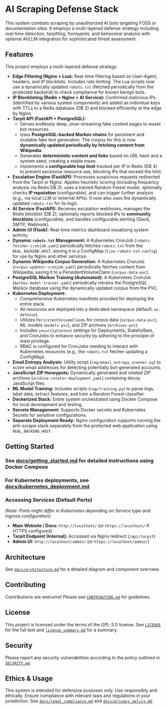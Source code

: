 # AI Scraping Defense Stack

This system combats scraping by unauthorized AI bots targeting FOSS or documentation sites. It employs a multi-layered defense strategy including real-time detection, tarpitting, honeypots, and behavioral analysis with optional AI/LLM integration for sophisticated threat assessment.

## Features

This project employs a multi-layered defense strategy:

* **Edge Filtering (Nginx + Lua):** Real-time filtering based on User-Agent, headers, and IP blocklists. Includes rate limiting. The Lua scripts now use a dynamically updated `robots.txt` (fetched periodically from the protected backend) to check compliance for known benign bots.
* **IP Blocklisting (Redis + Nginx + AI Service):** Confirmed malicious IPs (identified by various system components) are added as individual keys with TTLs to a Redis database (DB 2) and blocked efficiently at the edge by Nginx.
* **Tarpit API (FastAPI + PostgreSQL):**
  * Serves endlessly deep, slow-streaming fake content pages to waste bot resources.
  * Uses **PostgreSQL-backed Markov chains** for persistent and scalable fake text generation. The corpus for this is now **dynamically updated periodically by fetching content from Wikipedia**.
  * Generates **deterministic content and links** based on URL hash and a system seed, creating a stable maze.
  * Implements a **configurable hop limit** tracked per IP in Redis (DB 4) to prevent excessive resource use, blocking IPs that exceed the limit.
* **Escalation Engine (FastAPI):** Processes suspicious requests redirected from the Tarpit or Nginx. Applies heuristic scoring (including frequency analysis via Redis DB 3), uses a trained Random Forest model, optionally checks **IP reputation** (configurable), and can trigger further analysis (e.g., via local LLM or external APIs). It now also uses the dynamically updated `robots.txt` for its logic.
* **AI Service (FastAPI):** Receives escalation webhooks, manages the Redis blocklist (DB 2), optionally reports blocked IPs to **community blocklists** (configurable), and handles configurable alerting (Slack, SMTP, Webhook).
* **Admin UI (Flask):** Real-time metrics dashboard visualizing system activity.
* **Dynamic `robots.txt` Management:** A Kubernetes CronJob (`robots-fetcher-cronjob.yaml`) periodically fetches `robots.txt` from the `REAL_BACKEND_HOST`, storing it in a ConfigMap (`live-robots-txt-config`) for use by Nginx and other services.
* **Dynamic Wikipedia Corpus Generation:** A Kubernetes CronJob (`corpus-updater-cronjob.yaml`) periodically fetches content from Wikipedia, saving it to a PersistentVolumeClaim (`corpus-data-pvc`).
* **PostgreSQL Markov Training (Automated):** A Kubernetes CronJob (`markov-model-trainer.yaml`) periodically retrains the PostgreSQL Markov database using the dynamically updated corpus from the PVC.
* **Kubernetes Deployment:**
  * Comprehensive Kubernetes manifests provided for deploying the entire stack.
  * All resources are deployed into a dedicated namespace (default: `ai-defense`).
  * Utilizes `PersistentVolumeClaims` for corpus data (`corpus-data-pvc`), ML models (`models-pvc`), and ZIP archives (`archives-pvc`).
  * Includes `securityContext` settings for Deployments, StatefulSets, and CronJobs to enhance security by adhering to the principle of least privilege.
  * RBAC is configured for CronJobs needing to interact with Kubernetes resources (e.g., the `robots.txt` fetcher updating a ConfigMap).
* **Email Entropy Analysis:** Utility script (`rag/email_entropy_scanner.py`) to score email addresses for detecting potentially bot-generated accounts.
* **JavaScript ZIP Honeypots:** Dynamically generated and rotated ZIP archives (`archive-rotator-deployment.yaml`) containing decoy JavaScript files.
* **ML Model Training:** Includes scripts (`rag/training.py`) to parse logs, label data, extract features, and train a Random Forest classifier.
* **Dockerized Stack:** Entire system orchestrated using Docker Compose for local development and testing.
* **Secrets Management:** Supports Docker secrets and Kubernetes Secrets for sensitive configurations.
* **Separate Deployment Ready:** Nginx configuration supports running the anti-scrape stack separately from the protected web application using `REAL_BACKEND_HOST`.

## Getting Started

### See [docs/getting_started.md](docs/getting_started.md) for detailed instructions using Docker Compose

### For Kubernetes deployments, see [docs/kubernetes_deployment.md](docs/kubernetes_deployment.md)

### Accessing Services (Default Ports)

*(Note: Ports might differ in Kubernetes depending on Service type and Ingress configuration)*

* **Main Website / Docs:** `http://localhost/` (or `https://localhost/` if HTTPS configured)
* **Tarpit Endpoint (Internal):** Accessed via Nginx redirect (`/api/tarpit`)
* **Admin UI:** `http://localhost/admin/` (or `https://localhost/admin/`)

## Architecture

See [`docs/architecture.md`](docs/architecture.md) for a detailed diagram and component overview.

## Contributing

Contributions are welcome! Please see [`CONTRIBUTING.md`](CONTRIBUTING.md) for guidelines.

## License

This project is licensed under the terms of the GPL-3.0 license. See [`LICENSE`](LICENSE) for the full text and [`license_summary.md`](license_summary.md) for a summary.

## Security

Please report any security vulnerabilities according to the policy outlined in [`SECURITY.md`](SECURITY.md).

## Ethics & Usage

This system is intended for defensive purposes only. Use responsibly and ethically. Ensure compliance with relevant laws and regulations in your jurisdiction. See [`docs/legal_compliance.md`](docs/legal_compliance.md) and [`docs/privacy_policy.md`](docs/privacy_policy.md).
